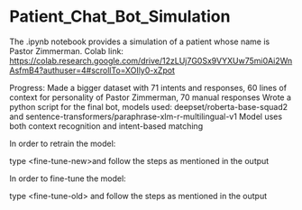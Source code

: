 # Patient_Chat_Bot_Simulation
The .ipynb notebook provides a simulation of a patient whose name is Pastor Zimmerman.
Colab link: https://colab.research.google.com/drive/12zLUj7G0Sx9VYXUw75mi0Ai2WnAsfmB4?authuser=4#scrollTo=XOIly0-xZpot

Progress: Made a bigger dataset with 71 intents and responses, 60 lines of context for personality of Pastor Zimmerman, 70 manual responses
Wrote a python script for the final bot, models used: deepset/roberta-base-squad2 and sentence-transformers/paraphrase-xlm-r-multilingual-v1
Model uses both context recognition and intent-based matching

In order to retrain the model:

  type \<fine-tune-new\>and follow the steps as mentioned in the output

In order to fine-tune the model:

  type \<fine-tune-old\> and follow the steps as mentioned in the output
